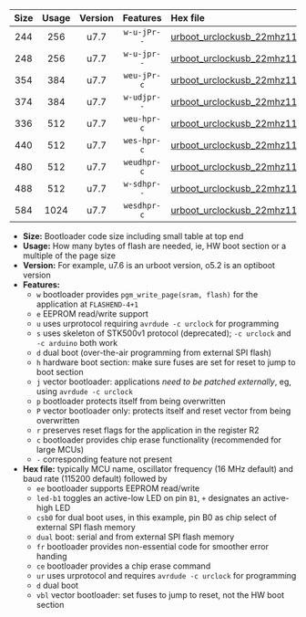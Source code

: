 |Size|Usage|Version|Features|Hex file|
|:-:|:-:|:-:|:-:|:--|
|244|256|u7.7|`w-u-jPr--`|[urboot_urclockusb_22mhz1184_230400bps_led+d5_ur_vbl.hex](https://raw.githubusercontent.com/stefanrueger/urboot.hex/main/boards/urclockusb/fcpu_22mhz1184/230400_bps/urboot_urclockusb_22mhz1184_230400bps_led+d5_ur_vbl.hex)|
|248|256|u7.7|`w-u-jpr--`|[urboot_urclockusb_22mhz1184_230400bps_led+d5_fr_ur_vbl.hex](https://raw.githubusercontent.com/stefanrueger/urboot.hex/main/boards/urclockusb/fcpu_22mhz1184/230400_bps/urboot_urclockusb_22mhz1184_230400bps_led+d5_fr_ur_vbl.hex)|
|354|384|u7.7|`weu-jPr-c`|[urboot_urclockusb_22mhz1184_230400bps_ee_led+d5_fr_ce_ur_vbl.hex](https://raw.githubusercontent.com/stefanrueger/urboot.hex/main/boards/urclockusb/fcpu_22mhz1184/230400_bps/urboot_urclockusb_22mhz1184_230400bps_ee_led+d5_fr_ce_ur_vbl.hex)|
|374|384|u7.7|`w-udjpr--`|[urboot_urclockusb_22mhz1184_230400bps_led+d5_csb0_dual_ur_vbl.hex](https://raw.githubusercontent.com/stefanrueger/urboot.hex/main/boards/urclockusb/fcpu_22mhz1184/230400_bps/urboot_urclockusb_22mhz1184_230400bps_led+d5_csb0_dual_ur_vbl.hex)|
|336|512|u7.7|`weu-hpr-c`|[urboot_urclockusb_22mhz1184_230400bps_ee_led+d5_fr_ce_ur.hex](https://raw.githubusercontent.com/stefanrueger/urboot.hex/main/boards/urclockusb/fcpu_22mhz1184/230400_bps/urboot_urclockusb_22mhz1184_230400bps_ee_led+d5_fr_ce_ur.hex)|
|440|512|u7.7|`wes-hpr-c`|[urboot_urclockusb_22mhz1184_230400bps_ee_led+d5_fr_ce.hex](https://raw.githubusercontent.com/stefanrueger/urboot.hex/main/boards/urclockusb/fcpu_22mhz1184/230400_bps/urboot_urclockusb_22mhz1184_230400bps_ee_led+d5_fr_ce.hex)|
|480|512|u7.7|`weudhpr-c`|[urboot_urclockusb_22mhz1184_230400bps_ee_led+d5_csb0_dual_fr_ce_ur.hex](https://raw.githubusercontent.com/stefanrueger/urboot.hex/main/boards/urclockusb/fcpu_22mhz1184/230400_bps/urboot_urclockusb_22mhz1184_230400bps_ee_led+d5_csb0_dual_fr_ce_ur.hex)|
|488|512|u7.7|`w-sdhpr--`|[urboot_urclockusb_22mhz1184_230400bps_led+d5_csb0_dual_fr.hex](https://raw.githubusercontent.com/stefanrueger/urboot.hex/main/boards/urclockusb/fcpu_22mhz1184/230400_bps/urboot_urclockusb_22mhz1184_230400bps_led+d5_csb0_dual_fr.hex)|
|584|1024|u7.7|`wesdhpr-c`|[urboot_urclockusb_22mhz1184_230400bps_ee_led+d5_csb0_dual_fr_ce.hex](https://raw.githubusercontent.com/stefanrueger/urboot.hex/main/boards/urclockusb/fcpu_22mhz1184/230400_bps/urboot_urclockusb_22mhz1184_230400bps_ee_led+d5_csb0_dual_fr_ce.hex)|

- **Size:** Bootloader code size including small table at top end
- **Usage:** How many bytes of flash are needed, ie, HW boot section or a multiple of the page size
- **Version:** For example, u7.6 is an urboot version, o5.2 is an optiboot version
- **Features:**
  + `w` bootloader provides `pgm_write_page(sram, flash)` for the application at `FLASHEND-4+1`
  + `e` EEPROM read/write support
  + `u` uses urprotocol requiring `avrdude -c urclock` for programming
  + `s` uses skeleton of STK500v1 protocol (deprecated); `-c urclock` and `-c arduino` both work
  + `d` dual boot (over-the-air programming from external SPI flash)
  + `h` hardware boot section: make sure fuses are set for reset to jump to boot section
  + `j` vector bootloader: applications *need to be patched externally*, eg, using `avrdude -c urclock`
  + `p` bootloader protects itself from being overwritten
  + `P` vector bootloader only: protects itself and reset vector from being overwritten
  + `r` preserves reset flags for the application in the register R2
  + `c` bootloader provides chip erase functionality (recommended for large MCUs)
  + `-` corresponding feature not present
- **Hex file:** typically MCU name, oscillator frequency (16 MHz default) and baud rate (115200 default) followed by
  + `ee` bootloader supports EEPROM read/write
  + `led-b1` toggles an active-low LED on pin `B1`, `+` designates an active-high LED
  + `csb0` for dual boot uses, in this example, pin B0 as chip select of external SPI flash memory
  + `dual` boot: serial and from external SPI flash memory
  + `fr` bootloader provides non-essential code for smoother error handing
  + `ce` bootloader provides a chip erase command
  + `ur` uses urprotocol and requires `avrdude -c urclock` for programming
  + `d` dual boot
  + `vbl` vector bootloader: set fuses to jump to reset, not the HW boot section
